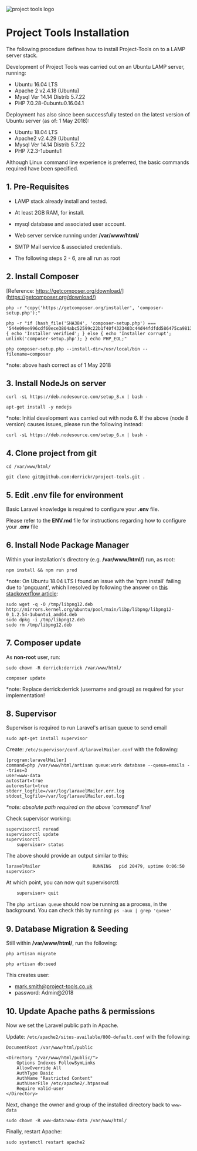 ![project tools logo](https://project-tools.co.uk/project-tools.png)

# Project Tools Installation

The following procedure defines how to install Project-Tools on to a LAMP server stack.

Development of Project Tools was carried out on an Ubuntu LAMP server, running:

* Ubuntu 16.04 LTS
* Apache 2 v2.4.18 (Ubuntu)
* Mysql  Ver 14.14 Distrib 5.7.22
* PHP 7.0.28-0ubuntu0.16.04.1

Deployment has also since been successfully tested on the latest version of Ubuntu server (as of: 1 May 2018):

* Ubuntu 18.04 LTS
* Apache2 v2.4.29 (Ubuntu)
* Mysql  Ver 14.14 Distrib 5.7.22
* PHP 7.2.3-1ubuntu1

Although Linux command line experience is preferred, the basic commands required have been specified.


## 1.	Pre-Requisites

* LAMP stack already install and tested.

* At least 2GB RAM, for install.

* mysql database and associated user account.

* Web server service running under **/var/www/html/**

* SMTP Mail service & associated credentials.

* The following steps 2 - 6, are all run as root


## 2.	Install Composer

[Reference: https://getcomposer.org/download/](https://getcomposer.org/download/)

    php -r "copy('https://getcomposer.org/installer', 'composer-setup.php');"

    php -r "if (hash_file('SHA384', 'composer-setup.php') === '544e09ee996cdf60ece3804abc52599c22b1f40f4323403c44d44fdfdd586475ca9813a858088ffbc1f233e9b180f061') { echo 'Installer verified'; } else { echo 'Installer corrupt'; unlink('composer-setup.php'); } echo PHP_EOL;"

    php composer-setup.php --install-dir=/usr/local/bin --filename=composer

*note: above hash correct as of 1 May 2018


## 3.	Install NodeJs on server

    curl -sL https://deb.nodesource.com/setup_8.x | bash -

    apt-get install -y nodejs

*note: Initial development was carried out with node 6. If the above (node 8 version) causes issues, please run the following instead:

    curl -sL https://deb.nodesource.com/setup_6.x | bash -


## 4.	Clone project from git

    cd /var/www/html/
    
    git clone git@github.com:derrickr/project-tools.git .


## 5.	Edit .env file for environment

Basic Laravel knowledge is required to configure your **.env** file.

Please refer to the **ENV.md** file for instructions regarding how to configure your **.env** file


## 6.	Install Node Package Manager

Within your installation's directory (e.g. **/var/www/html/**) run, as root:

    npm install && npm run prod

*note: On Ubuntu 18.04 LTS I found an issue with the 'npm install' failing due to 'pngquant', which I resolved by following the answer on [this stackoverflow article](https://stackoverflow.com/questions/49308545/error-with-npm-update-pngquant-binary-does-not-seem-to-work-correctly):

    sudo wget -q -O /tmp/libpng12.deb http://mirrors.kernel.org/ubuntu/pool/main/libp/libpng/libpng12-0_1.2.54-1ubuntu1_amd64.deb
    sudo dpkg -i /tmp/libpng12.deb
    sudo rm /tmp/libpng12.deb


## 7.	Composer update

As **non-root** user, run:

    sudo chown -R derrick:derrick /var/www/html/

    composer update

*note: Replace derrick:derrick (username and group) as required for your implementation!


## 8.	Supervisor

Supervisor is required to run Laravel's artisan queue to send email 

    sudo apt-get install supervisor

Create: `/etc/supervisor/conf.d/laravelMailer.conf` with the following:

	[program:laravelMailer]
	command=php /var/www/html/artisan queue:work database --queue=emails --tries=3
	user=www-data
	autostart=true
	autorestart=true
	stderr_logfile=/var/log/laravelMailer.err.log
	stdout_logfile=/var/log/laravelMailer.out.log

_*note: absolute path required on the above 'command' line!_

Check supervisor working:

	supervisorctl reread
	supervisorctl update
	supervisorctl
		supervisor> status

The above should provide an output similar to this:

    laravelMailer                    RUNNING   pid 20479, uptime 0:06:50
    supervisor>

At which point, you can now quit supervisorctl:

		supervisor> quit

The `php artisan queue` should now be running as a process, in the background. You can check this by running: `ps -aux | grep 'queue'`


## 9.	Database Migration & Seeding

Still within **/var/www/html/**, run the following:

    php artisan migrate

    php artisan db:seed

This creates user:

* mark.smith@project-tools.co.uk
* password: Admin@2018


## 10.	Update Apache paths & permissions

Now we set the Laravel public path in Apache.

Update: `/etc/apache2/sites-available/000-default.conf` with the following: 

    DocumentRoot /var/www/html/public

    <Directory "/var/www/html/public/">
		Options Indexes FollowSymLinks
		AllowOverride All
		AuthType Basic
		AuthName "Restricted Content"
		AuthUserFile /etc/apache2/.htpasswd
		Require valid-user
    </Directory>

Next, change the owner and group of the installed directory back to `www-data`

    sudo chown -R www-data:www-data /var/www/html/

Finally, restart Apache:

    sudo systemctl restart apache2
